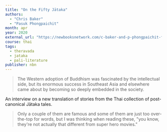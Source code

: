 ```yaml
---
title: "On the Fifty Jātaka"
authors:
  - "Chris Baker"
  - "Pasuk Phongpaichit"
month: apr
year: 2020
external_url: "https://newbooksnetwork.com/c-baker-and-p-phongpaichit-from-the-fifty-jataka-selections-from-the-thai-pannasa-jataka-silkworm-books-2019/"
course: thai
tags:
  - theravada
  - jataka
  - pali-literature
publisher: nbn
---
```


> The Western adoption of Buddhism was fascinated by the intellectual side, but its enormous success in Southeast Asia and elsewhere came about by becoming so deeply embedded in the society.

An interview on a new translation of stories from the Thai collection of post-canonical Jātaka tales.

> Only a couple of them are famous and some of them are just too over-the-top for words, but I was thinking when reading these, "you know, they're not actually that different from super hero movies."

